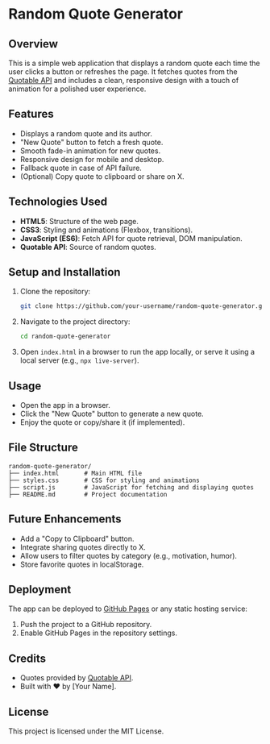 
# Random Quote Generator

## Overview
This is a simple web application that displays a random quote each time the user clicks a button or refreshes the page. It fetches quotes from the [Quotable API](https://api.quotable.io/random) and includes a clean, responsive design with a touch of animation for a polished user experience.

## Features
- Displays a random quote and its author.
- "New Quote" button to fetch a fresh quote.
- Smooth fade-in animation for new quotes.
- Responsive design for mobile and desktop.
- Fallback quote in case of API failure.
- (Optional) Copy quote to clipboard or share on X.

## Technologies Used
- **HTML5**: Structure of the web page.
- **CSS3**: Styling and animations (Flexbox, transitions).
- **JavaScript (ES6)**: Fetch API for quote retrieval, DOM manipulation.
- **Quotable API**: Source of random quotes.

## Setup and Installation
1. Clone the repository:
   ```bash
   git clone https://github.com/your-username/random-quote-generator.git
   ```
2. Navigate to the project directory:
   ```bash
   cd random-quote-generator
   ```
3. Open `index.html` in a browser to run the app locally, or serve it using a local server (e.g., `npx live-server`).

## Usage
- Open the app in a browser.
- Click the "New Quote" button to generate a new quote.
- Enjoy the quote or copy/share it (if implemented).

## File Structure
```
random-quote-generator/
├── index.html       # Main HTML file
├── styles.css       # CSS for styling and animations
├── script.js        # JavaScript for fetching and displaying quotes
├── README.md        # Project documentation
```

## Future Enhancements
- Add a "Copy to Clipboard" button.
- Integrate sharing quotes directly to X.
- Allow users to filter quotes by category (e.g., motivation, humor).
- Store favorite quotes in localStorage.

## Deployment
The app can be deployed to [GitHub Pages](https://pages.github.com/) or any static hosting service:
1. Push the project to a GitHub repository.
2. Enable GitHub Pages in the repository settings.

## Credits
- Quotes provided by [Quotable API](https://api.quotable.io).
- Built with ❤️ by [Your Name].

## License
This project is licensed under the MIT License.
